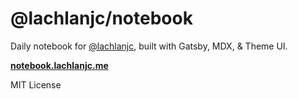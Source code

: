 # @lachlanjc/notebook

Daily notebook for [@lachlanjc](https://github.com/kingofdevs), built with Gatsby, MDX, & Theme UI.

[**notebook.lachlanjc.me**](https://notebook.lachlanjc.me)

MIT License
